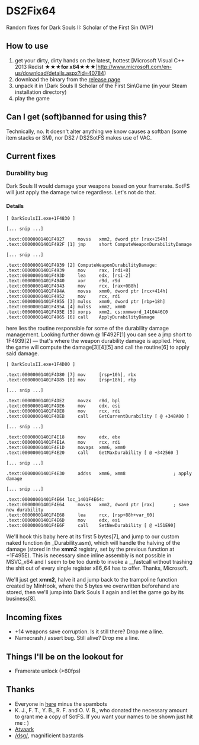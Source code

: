 # DS2Fix64

Random fixes for Dark Souls II: Scholar of the First Sin (WIP)

## How to use

1. get your dirty, dirty hands on the latest, hottest [Microsoft Visual C++ 2013 Redist __★★★for x64★★★__]http://www.microsoft.com/en-us/download/details.aspx?id=40784)
2. download the binary from the [release page](https://github.com/eur0pa/DS2Fix64/releases)
3. unpack it in \Dark Souls II Scholar of the First Sin\Game (in your Steam installation directory)
4. play the game

## Can I get (soft)banned for using this?

Technically, no. It doesn't alter anything we know causes a softban (some item stacks or SM), nor DS2 / DS2SotFS makes use of VAC.

## Current fixes

### Durability bug

Dark Souls II would damage your weapons based on your framerate. SotFS will just apply the damage twice regardless. Let's not do that.

#### Details

```
[ DarkSoulsII.exe+1F4830 ]

[... snip ...]

.text:00000001401F4927     movss   xmm2, dword ptr [rax+154h]
.text:00000001401F492F [1] jmp     short ComputeWeaponDurabilityDamage

[... snip ...]

.text:00000001401F4939 [2] ComputeWeaponDurabilityDamage:
.text:00000001401F4939     mov     rax, [rdi+8]
.text:00000001401F493D     lea     edx, [rsi-2]
.text:00000001401F4940     xor     r9d, r9d
.text:00000001401F4943     mov     rcx, [rax+0B8h]
.text:00000001401F494A     movss   xmm0, dword ptr [rcx+414h]
.text:00000001401F4952     mov     rcx, rdi
.text:00000001401F4955 [3] mulss   xmm0, dword ptr [rbp+18h]
.text:00000001401F495A [4] mulss   xmm2, xmm0
.text:00000001401F495E [5] xorps   xmm2, cs:xmmword_1410A46C0
.text:00000001401F4965 [6] call    ApplyDurabilityDamage
```

here lies the routine responsible for some of the durability damage management. Looking further down @ 1F492F[1] you can see a jmp short to 1F4939[2] — that's where the weapon durability damage is applied. Here, the game will compute the damage[3][4][5] and call the routine[6] to apply said damage.

```
[ DarkSoulsII.exe+1F4D80 ]

.text:00000001401F4D80 [7] mov     [rsp+10h], rbx
.text:00000001401F4D85 [8] mov     [rsp+18h], rbp

[... snip ...]

.text:00000001401F4DE2     movzx   r8d, bpl
.text:00000001401F4DE6     mov     edx, esi
.text:00000001401F4DE8     mov     rcx, rdi
.text:00000001401F4DEB     call    GetCurrentDurability [ @ +348A00 ]

[... snip ...]

.text:00000001401F4E18     mov     edx, ebx
.text:00000001401F4E1A     mov     rcx, rdi
.text:00000001401F4E1D     movaps  xmm6, xmm0
.text:00000001401F4E20     call    GetMaxDurability [ @ +342560 ]

[... snip ...]

.text:00000001401F4E30     addss   xmm6, xmm8                  ; apply damage

[... snip ...]

.text:00000001401F4E64 loc_1401F4E64:
.text:00000001401F4E64     movss   xmm2, dword ptr [rax]       ; save new durability
.text:00000001401F4E68     lea     rcx, [rsp+88h+var_60]
.text:00000001401F4E6D     mov     edx, esi
.text:00000001401F4E6F     call    SetNewDurability [ @ +151E90]
```

We'll hook this baby here at its first 5 bytes[7], and jump to our custom naked function (in \_Durability.asm), which will handle the halving of the damage (stored in the **xmm2** registry, set by the previous function at +1F495E). This is necessary since inline assembly is not possible in MSVC_x64 and I seem to be too dumb to invoke a \_\_fastcall without trashing the shit out of every single register x86_64 has to offer. Thanks, Microsoft.

We'll just get **xmm2**, halve it and jump back to the trampoline function created by MinHook, where the 5 bytes we overwritten beforehand are stored, then we'll jump into Dark Souls II again and let the game go by its business[8].


## Incoming fixes

* +14 weapons save corruption. Is it still there? Drop me a line.
* Namecrash / assert bug. Still alive? Drop me a line.


## Things I'll be on the lookout for

* Framerate unlock (>60fps)


## Thanks

* Everyone in [here](http://redd.it/31i7nb) minus the spambots
* K. J., F. T., Y. B., R. F. and O. V. B., who donated the necessary amount to grant me a copy of SotFS. If you want your names to be shown just hit me : )
* [Atvaark](https://github.com/Atvaark)
* [/dsg/](https://boards.4chan.org/vg/catalog#s=/dsg/), magnificient bastards
